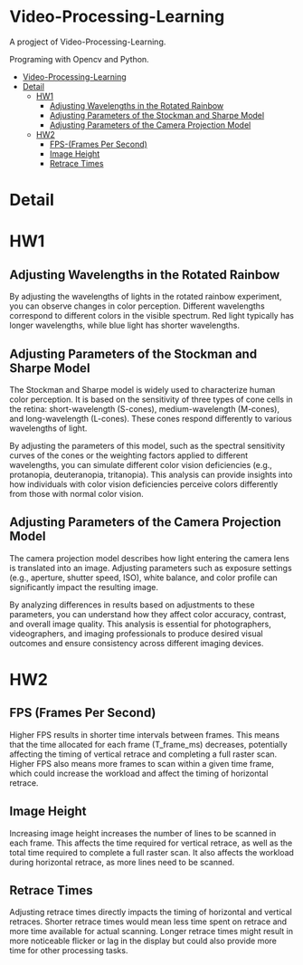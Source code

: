 # Video-Processing-Learning
A progject of Video-Processing-Learning. 

Programing with Opencv and Python. 

- [Video-Processing-Learning](#video-processing-learning)
- [Detail](#detail)
    - [HW1](#hw1)
        - [Adjusting Wavelengths in the Rotated Rainbow](#adjusting-wavelengths-in-the-rotated-rainbow)
        - [Adjusting Parameters of the Stockman and Sharpe Model](#adjusting-parameters-of-the-stockman-and-sharpe-model)
        - [Adjusting Parameters of the Camera Projection Model](#adjusting-parameters-of-the-camera-projection-model)
    - [HW2](#hw2)
        - [FPS-(Frames Per Second)](fps-(frames-per-second))
        - [Image Height](image-height)
        - [Retrace Times](retrace-times)
#    Detail
#    HW1
##    Adjusting Wavelengths in the Rotated Rainbow

By adjusting the wavelengths of lights in the rotated rainbow experiment, you can observe changes in color perception. Different wavelengths correspond to different colors in the visible spectrum. Red light typically has longer wavelengths, while blue light has shorter wavelengths.

##    Adjusting Parameters of the Stockman and Sharpe Model

The Stockman and Sharpe model is widely used to characterize human color perception. It is based on the sensitivity of three types of cone cells in the retina: short-wavelength (S-cones), medium-wavelength (M-cones), and long-wavelength (L-cones). These cones respond differently to various wavelengths of light.

By adjusting the parameters of this model, such as the spectral sensitivity curves of the cones or the weighting factors applied to different wavelengths, you can simulate different color vision deficiencies (e.g., protanopia, deuteranopia, tritanopia). This analysis can provide insights into how individuals with color vision deficiencies perceive colors differently from those with normal color vision.

##    Adjusting Parameters of the Camera Projection Model
The camera projection model describes how light entering the camera lens is translated into an image. Adjusting parameters such as exposure settings (e.g., aperture, shutter speed, ISO), white balance, and color profile can significantly impact the resulting image.

By analyzing differences in results based on adjustments to these parameters, you can understand how they affect color accuracy, contrast, and overall image quality. This analysis is essential for photographers, videographers, and imaging professionals to produce desired visual outcomes and ensure consistency across different imaging devices.
#    HW2
##    FPS (Frames Per Second)
Higher FPS results in shorter time intervals between frames. This means that the time allocated for each frame (T_frame_ms) decreases, potentially affecting the timing of vertical retrace and completing a full raster scan.
Higher FPS also means more frames to scan within a given time frame, which could increase the workload and affect the timing of horizontal retrace.

##    Image Height
Increasing image height increases the number of lines to be scanned in each frame. This affects the time required for vertical retrace, as well as the total time required to complete a full raster scan.
It also affects the workload during horizontal retrace, as more lines need to be scanned.

##    Retrace Times
Adjusting retrace times directly impacts the timing of horizontal and vertical retraces. Shorter retrace times would mean less time spent on retrace and more time available for actual scanning.
Longer retrace times might result in more noticeable flicker or lag in the display but could also provide more time for other processing tasks.
